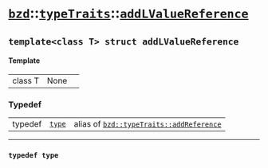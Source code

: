 # [`bzd`](../../../index.md)::[`typeTraits`](../../index.md)::[`addLValueReference`](../index.md)

## `template<class T> struct addLValueReference`

#### Template
||||
|---:|:---|:---|
|class T|None||
### Typedef
||||
|---:|:---|:---|
|typedef|[`type`](.)|alias of [`bzd::typeTraits::addReference`](../addreference/index.md)|
------
### `typedef type`

